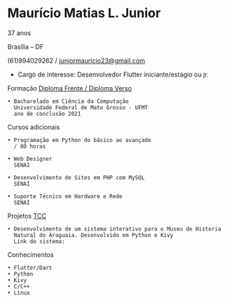 # Maurício Matias L. Junior

37 anos

Brasília – DF

(61)994029262 / juniormauricio23@gmail.com

- Cargo de interesse: Desenvolvedor Flutter iniciante/estágio ou jr. 

Formação
   <a href="https://github.com/juniormauricio23/curriculo/blob/f381c4b679ebb3a11ab48364cc1c44ad82b44962/diploma_frente1.jpg/">Diploma Frente </a>  <a href="https://github.com/juniormauricio23/curriculo/blob/f381c4b679ebb3a11ab48364cc1c44ad82b44962/diploma_verso1.jpg/">/ Diploma Verso</a>    

    • Bacharelado em Ciência da Computação 
      Universidade Federal de Mato Grosso - UFMT 
      ano de conclusão 2021      
    

   
   
          

Cursos adicionais

    • Programação em Python do básico ao avançado
      / 80 horas

    • Web Designer 
      SENAI

    • Desenvolvimento de Sites em PHP com MySQL
      SENAI
      
    • Suporte Técnico em Hardware e Rede
      SENAI
      
Projetos
<a href="https://github.com/juniormauricio23/TCC/">TCC </a> 

    • Desenvolvimento de um sistema interativo para o Museu de Historia
      Natural do Araguaia. Desenvolvido em Python e Kivy    
      Link do sistema: 

    
      

Conhecimentos

    • Flutter/Dart
    • Python  
    • Kivy
    • C/C++    
    • Linux
